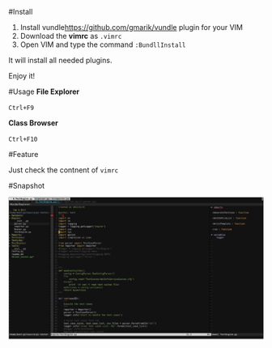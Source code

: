 #Install

1. Install vundle<https://github.com/gmarik/vundle> plugin for your VIM
2. Download the **vimrc** as ``.vimrc``
3. Open VIM and type the command ``:BundllInstall``

It will install all needed plugins.

Enjoy it!

#Usage
**File Explorer**

``Ctrl+F9``

**Class Browser**

``Ctrl+F10``

#Feature

Just check the contnent of ``vimrc``

#Snapshot

![VIM snapshot](snapshot.png)
